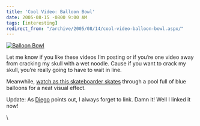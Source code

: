 ```yaml
---
title: 'Cool Video: Balloon Bowl'
date: 2005-08-15 -0800 9:00 AM
tags: [interesting]
redirect_from: "/archive/2005/08/14/cool-video-balloon-bowl.aspx/"
---
```


[![Balloon
Bowl](https://haacked.com/images/BalloonBowl.jpg)](http://www.nike.com/illvill/video/balloonbowl.html)

Let me know if you like these videos I’m posting or if you’re one video
away from cracking my skull with a wet noodle. Cause if you want to
crack my skull, you’re really going to have to wait in line.

Meanwhile, [watch as this skateboarder
skates](http://www.nike.com/illvill/video/balloonbowl.html) through a
pool full of blue balloons for a neat visual effect.

Update: As [Diego](http://diegop.blogspot.com/) points out, I always
forget to link. Damn it! Well I linked it now!

\


